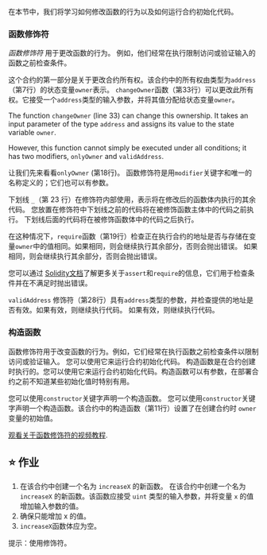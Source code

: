 在本节中，我们将学习如何修改函数的行为以及如何运行合约初始化代码。

### 函数修饰符

_函数修饰符_ 用于更改函数的行为。 例如，他们经常在执行限制访问或验证输入的函数之前检查条件。

这个合约的第一部分是关于更改合约所有权。该合约中的所有权由类型为`address`（第7行）的状态变量`owner`表示。 `changeOwner`函数（第33行）可以更改此所有权。它接受一个`address`类型的输入参数，并将其值分配给状态变量`owner`。

The function `changeOwner` (line 33) can change this ownership. It takes an input parameter of the type `address` and assigns its value to the state variable `owner`.

However, this function cannot simply be executed under all conditions; it has two modifiers, `onlyOwner` and `validAddress`.

让我们先来看看`onlyOwner` (第18行)。
函数修饰符是用`modifier`关键字和唯一的名称定义的；它们也可以有参数。

下划线 `_`（第 23 行）在修饰符内部使用，表示将在修改后的函数体内执行的其余代码。
您放置在修饰符中下划线之前的代码将在被修饰函数主体中的代码之前执行。 下划线后面的代码将在被修饰函数体中的代码之后执行。

在这种情况下，`require`函数（第19行）检查正在执行合约的地址是否与存储在变量`owner`中的值相同。如果相同，则会继续执行其余部分，否则会抛出错误。 如果相同，则会继续执行其余部分，否则会抛出错误。

您可以通过 <a href="https://docs.soliditylang.org/en/latest/control-structures.html#error-handling-assert-require-revert-and-exceptions" target="_blank">Solidity文档</a>了解更多关于`assert`和`require`的信息，它们用于检查条件并在不满足时抛出错误。

`validAddress` 修饰符（第28行）具有`address`类型的参数，并检查提供的地址是否有效。如果有效，则继续执行代码。 如果有效，则继续执行代码。

### 构造函数

函数修饰符用于改变函数的行为。例如，它们经常在执行函数之前检查条件以限制访问或验证输入。 您可以使用它来运行合约初始化代码。 构造函数是在合约创建时执行的。您可以使用它来运行合约初始化代码。构造函数可以有参数，在部署合约之前不知道某些初始化值时特别有用。

您可以使用`constructor`关键字声明一个构造函数。 您可以使用`constructor`关键字声明一个构造函数。该合约中的构造函数（第11行）设置了在创建合约时 `owner` 变量的初始值。

<a href="https://www.youtube.com/watch?v=b6FBWsz7VaI" target="_blank">观看关于函数修饰符的视频教程</a>.

## ⭐️ 作业

1. 在该合约中创建一个名为 `increaseX` 的新函数。 在该合约中创建一个名为 `increaseX` 的新函数。该函数应接受 `uint` 类型的输入参数，并将变量 `x` 的值增加输入参数的值。
2. 确保只能增加 x 的值。
3. `increaseX`函数体应为空。

提示：使用修饰符。
